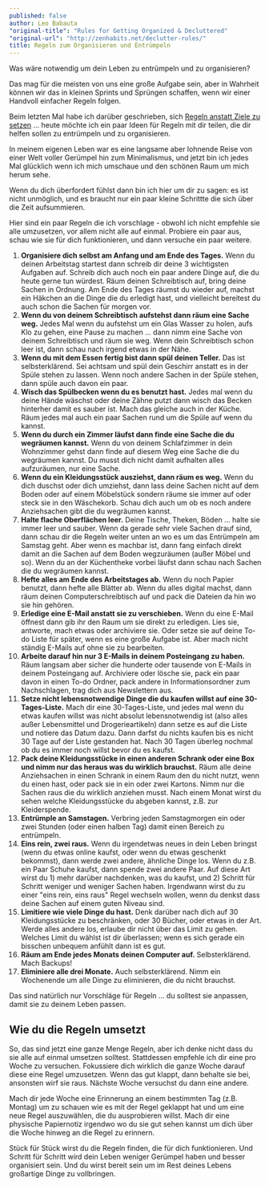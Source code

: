 ```yaml
---
published: false
author: Leo Babauta
"original-title": "Rules for Getting Organized & Decluttered"
"original-url": "http://zenhabits.net/declutter-rules/"
title: Regeln zum Organisieren und Entrümpeln
---
```



Was wäre notwendig um dein Leben zu entrümpeln und zu organisieren?

Das mag für die meisten von uns eine große Aufgabe sein, aber in Wahrheit können wir das in kleinen Sprints und Sprüngen schaffen, wenn wir einer Handvoll einfacher Regeln folgen.

Beim letzten Mal habe ich darüber geschrieben, sich [Regeln anstatt Ziele zu setzen](http://zen-habits.github.io/regeln/) ... heute möchte ich ein paar Ideen für Regeln mit dir teilen, die dir helfen sollen zu entrümpeln und zu organisieren.

In meinem eigenen Leben war es eine langsame aber lohnende Reise von einer Welt voller Gerümpel hin zum Minimalismus, und jetzt bin ich jedes Mal glücklich wenn ich mich umschaue und den schönen Raum um mich herum sehe.

Wenn du dich überfordert fühlst dann bin ich hier um dir zu sagen: es ist nicht unmöglich, und es braucht nur ein paar kleine Schrittte die sich über die Zeit aufsummieren.

Hier sind ein paar Regeln die ich vorschlage - obwohl ich nicht empfehle sie alle umzusetzen, vor allem nicht alle auf einmal. Probiere ein paar aus, schau wie sie für dich funktionieren, und dann versuche ein paar weitere.

1. **Organisiere dich selbst am Anfang und am Ende des Tages.** Wenn du deinen Arbeitstag startest dann schreib dir deine 3 wichtigsten Aufgaben auf. Schreib dich auch noch ein paar andere Dinge auf, die du heute gerne tun würdest. Räum deinen Schreibtisch auf, bring deine Sachen in Ordnung. Am Ende des Tages räumst du wieder auf, machst ein Häkchen an die Dinge die du erledigt hast, und vielleicht bereitest du auch schon die Sachen für morgen vor.
2. **Wenn du von deinem Schreibtisch aufstehst dann räum eine Sache weg.** Jedes Mal wenn du aufstehst um ein Glas Wasser zu holen, aufs Klo zu gehen, eine Pause zu machen ... dann nimm eine Sache von deinem Schreibtisch und räum sie weg. Wenn dein Schreibtisch schon leer ist, dann schau nach irgend etwas in der Nähe.
3. **Wenn du mit dem Essen fertig bist dann spül deinen Teller.** Das ist selbsterklärend. Sei achtsam und spül dein Geschirr anstatt es in der Spüle stehen zu lassen. Wenn noch andere Sachen in der Spüle stehen, dann spüle auch davon ein paar.
4. **Wisch das Spülbecken wenn du es benutzt hast.** Jedes mal wenn du deine Hände wäschst oder deine Zähne putzt dann wisch das Becken hinterher damit es sauber ist. Mach das gleiche auch in der Küche. Räum jedes mal auch ein paar Sachen rund um die Spüle auf wenn du kannst.
5. **Wenn du durch ein Zimmer läufst dann finde eine Sache die du wegräumen kannst.** Wenn du von deinem Schlafzimmer in dein Wohnzimmer gehst dann finde auf diesem Weg eine Sache die du wegräumen kannst. Du musst dich nicht damit aufhalten alles aufzuräumen, nur eine Sache.
6. **Wenn du ein Kleidungsstück ausziehst, dann räum es weg.** Wenn du dich duschst oder dich umziehst, dann lass deine Sachen nicht auf dem Boden oder auf einem Möbelstück sondern räume sie immer auf oder steck sie in den Wäschekorb. Schau dich auch um ob es noch andere Anziehsachen gibt die du wegräumen kannst.
7. **Halte flache Oberflächen leer.** Deine Tische, Theken, Böden ... halte sie immer leer und sauber. Wenn da gerade sehr viele Sachen drauf sind, dann schau dir die Regeln weiter unten an wo es um das Entrümpeln am Samstag geht. Aber wenn es machbar ist, dann fang einfach direkt damit an die Sachen auf dem Boden wegzuräumen (außer Möbel und so). Wenn du an der Küchentheke vorbei läufst dann schau nach Sachen die du wegräumen kannst.
8. **Hefte alles am Ende des Arbeitstages ab.** Wenn du noch Papier benutzt, dann hefte alle Blätter ab. Wenn du alles digital machst, dann räum deinen Computerschreibtisch auf und pack die Dateien da hin wo sie hin gehören.
9. **Erledige eine E-Mail anstatt sie zu verschieben.** Wenn du eine E-Mail öffnest dann gib ihr den Raum um sie direkt zu erledigen. Lies sie, antworte, mach etwas oder archiviere sie. Oder setze sie auf deine To-do Liste für später, wenn es eine große Aufgabe ist. Aber mach nicht ständig E-Mails auf ohne sie zu bearbeiten.
10. **Arbeite darauf hin nur 3 E-Mails in deinem Posteingang zu haben.** Räum langsam aber sicher die hunderte oder tausende von E-Mails in deinem Posteingang auf. Archiviere oder lösche sie, pack ein paar davon in einen To-do Ordner, pack andere in Informationsordner zum Nachschlagen, trag dich aus Newslettern aus.
11. **Setze nicht lebensnotwendige Dinge die du kaufen willst auf eine 30-Tages-Liste.** Mach dir eine 30-Tages-Liste, und jedes mal wenn du etwas kaufen willst was nicht absolut lebensnotwendig ist (also alles außer Lebensmittel und Drogerieartikeln) dann setze es auf die Liste und notiere das Datum dazu. Dann darfst du nichts kaufen bis es nicht 30 Tage auf der Liste gestanden hat. Nach 30 Tagen überleg nochmal ob du es immer noch willst bevor du es kaufst.
12. **Pack deine Kleidungsstücke in einen anderen Schrank oder eine Box und nimm nur das heraus was du wirklich brauchst.** Räum alle deine Anziehsachen in einen Schrank in einem Raum den du nicht nutzt, wenn du einen hast, oder pack sie in ein oder zwei Kartons. Nimm nur die Sachen raus die du wirklich anziehen musst. Nach einem Monat wirst du sehen welche Kleidungsstücke du abgeben kannst, z.B. zur Kleiderspende.
13. **Entrümple an Samstagen.** Verbring jeden Samstagmorgen ein oder zwei Stunden (oder einen halben Tag) damit einen Bereich zu entrümpeln.
14. **Eins rein, zwei raus.** Wenn du irgendetwas neues in dein Leben bringst (wenn du etwas online kaufst, oder wenn du etwas geschenkt bekommst), dann werde zwei andere, ähnliche Dinge los. Wenn du z.B. ein Paar Schuhe kaufst, dann spende zwei andere Paar. Auf diese Art wirst du 1) mehr darüber nachdenken, was du kaufst, und 2) Schritt für Schritt weniger und weniger Sachen haben. Irgendwann wirst du zu einer "eins rein, eins raus" Regel wechseln wollen, wenn du denkst dass deine Sachen auf einem guten Niveau sind.
15. **Limitiere wie viele Dinge du hast.** Denk darüber nach dich auf 30 Kleidungsstücke zu beschränken, oder 30 Bücher, oder etwas in der Art. Werde alles andere los, erlaube dir nicht über das Limit zu gehen. Welches Limit du wählst ist dir überlassen; wenn es sich gerade ein bisschen unbequem anfühlt dann ist es gut.
16. **Räum am Ende jedes Monats deinen Computer auf.** Selbsterklärend. Mach Backups!
17. **Eliminiere alle drei Monate.** Auch selbsterklärend. Nimm ein Wochenende um alle Dinge zu eliminieren, die du nicht brauchst.

Das sind natürlich nur Vorschläge für Regeln ... du solltest sie anpassen, damit sie zu deinem Leben passen.

## Wie du die Regeln umsetzt

So, das sind jetzt eine ganze Menge Regeln, aber ich denke nicht dass du sie alle auf einmal umsetzen solltest. Stattdessen empfehle ich dir eine pro Woche zu versuchen. Fokussiere dich wirklich die ganze Woche darauf diese eine Regel umzusetzen. Wenn das gut klappt, dann behalte sie bei, ansonsten wirf sie raus. Nächste Woche versuchst du dann eine andere.

Mach dir jede Woche eine Erinnerung an einem bestimmten Tag (z.B. Montag) um zu schauen wie es mit der Regel geklappt hat und um eine neue Regel auszuwählen, die du ausprobieren willst. Mach dir eine physische Papiernotiz irgendwo wo du sie gut sehen kannst um dich über die Woche hinweg an die Regel zu erinnern.

Stück für Stück wirst du die Regeln finden, die für dich funktionieren. Und Schritt für Schritt wird dein Leben weniger Gerümpel haben und besser organisiert sein. Und du wirst bereit sein um im Rest deines Lebens großartige Dinge zu vollbringen.